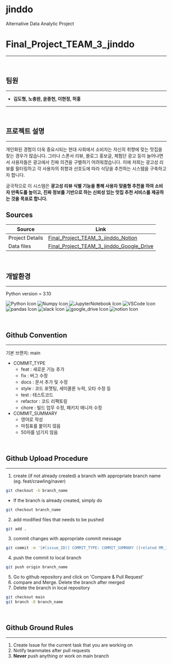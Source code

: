 # jinddo
Alternative Data Analytic Project

# Final_Project_TEAM_3_jinddo
---
<br>

## 팀원
---
- **김도형, 노충완, 윤종헌, 이현정, 허홍**
---
<br>


## 프로젝트 설명
---
개인화된 경험이 더욱 중요시되는 현대 사회에서 소비자는 자신의 취향에 맞는 맛집을 찾는 경우가 많습니다. 그러나 스폰서 리뷰, 블로그 홍보글, 체험단 광고 등이 늘어나면서 사용자들은 광고에서 진짜 의견을 구별하기 어려워졌습니다. 이에 저희는 광고성 리뷰를 필터링하고 각 사용자의 취향과 선호도에 따라 식당을 추천하는 시스템을 구축하고자 합니다.

궁극적으로 이 시스템은 **광고성 리뷰 식별 기능을 통해  사용자 맞춤형 추천을 하여 소비자 만족도를 높이고, 진짜 정보를 기반으로 하는 신뢰성 있는 맛집 추천 서비스를 제공하는 것을 목표로 합니다.**

## Sources
| Source | Link |
| --- | --- |
| Project Details | [Final_Project_TEAM_3_jinddo_Notion](https://www.notion.so/jinddo-1070f0574c9180eb9598f002f358ba1f?pvs=4) |
| Data files | [Final_Project_TEAM_3_jinddo_Google_Drive](https://drive.google.com/drive/folders/1aYTy7Nf_6gi3Hzg8SPMRutISFvGKluzb) |

<br>

## 개발환경
---
Python version = 3.10


![Python Icon](https://img.icons8.com/color/48/python--v1.png) ![Numpy Icon](https://img.icons8.com/color/48/numpy.png) ![JupyterNotebook Icon](https://img.icons8.com/fluency/48/jupyter.png) ![VSCode Icon](https://img.icons8.com/dusk/64/visual-studio.png) ![pandas Icon](https://img.icons8.com/color/48/pandas.png) ![slack Icon](https://img.icons8.com/doodle/48/slack-new.png) ![google_drive Icon](https://img.icons8.com/color/48/google-drive--v2.png) ![notion Icon](https://img.icons8.com/color/48/notion--v1.png) 

<br>

## Github Convention
___
기본 브랜치: main

- COMMIT_TYPE
    - feat : 새로운 기능 추가
    - fix : 버그 수정
    - docs : 문서 추가 및 수정
    - style : 코드 포맷팅, 세미콜론 누락, 오타 수정 등
    - test : 테스트코드
    - refactor : 코드 리팩토링
    - chore : 빌드 업무 수정, 패키지 매니저 수정
- COMMIT_SUMMARY
    - 영어로 작성
    - 마침표를 붙이지 않음
    - 50자를 넘기지 않음

<br>

## Github Upload Procedure
---
1. create (if not already created) a branch with appropriate branch name (eg. feat/crawling/naver)
```bash
git checkout -b branch_name
```

- If the branch is already created, simply do

```bash
git checkout branch_name
```

2. add modified files that needs to be pushed
```bash
git add .
```

3. commit changes with appropriate commit message
```bash
git commit -m '[#(issue_ID)] COMMIT_TYPE: COMMIT_SUMMARY ([related MR_ID])'
```

4. push the commit to local branch
```bash
git push origin branch_name
```

5. Go to github repository and click on 'Compare & Pull Request'
6. compare and Merge. Delete the branch after merged
7. Delete the branch in local repository
```bash
git checkout main
git branch -D branch_name
```

<br>

## Github Ground Rules
---
1. Create Issue for the current task that you are working on
2. Notify teammates after pull requests
3. **Never** push anything or work on main branch
